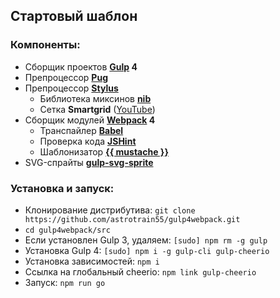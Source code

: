 ## Стартовый шаблон

### Компоненты:
* Сборщик проектов **[Gulp](https://gulpjs.com/) 4**
* Препроцессор **[Pug](https://pugjs.org/)**
* Препроцессор **[Stylus](http://stylus-lang.com/)**
  * Библиотека миксинов **[nib](http://stylus.github.io/nib/)**
  * Сетка **Smartgrid** ([YouTube](https://www.youtube.com/watch?v=KFVoIzaGPYg&list=PLyeqauxei6je28tJvioIsE0bYnARh0UVz))
* Сборщик модулей **[Webpack](https://webpack.js.org/) 4**
  * Транспайлер **[Babel](https://babeljs.io/)**
  * Проверка кода **[JSHint](https://jshint.com/)**
  * Шаблонизатор **[{{ mustache }}](http://mustache.github.io/)**
* SVG-спрайты **[gulp-svg-sprite](https://github.com/jkphl/gulp-svg-sprite)**

### Установка и запуск:
* Клонирование дистрибутива:
```git clone https://github.com/astrotrain55/gulp4webpack.git```
* ```cd gulp4webpack/src```
* Если установлен Gulp 3, удаляем:
```[sudo] npm rm -g gulp```
* Установка Gulp 4:
```[sudo] npm i -g gulp-cli gulp-cheerio```
* Установка зависимостей:
```npm i```
* Ссылка на глобальный cheerio:
```npm link gulp-cheerio```
* Запуск:
```npm run go```
